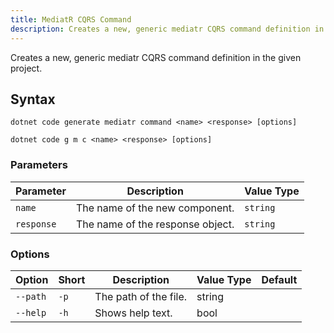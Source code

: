 ```yaml
---
title: MediatR CQRS Command
description: Creates a new, generic mediatr CQRS command definition in the given project.
---
```

Creates a new, generic mediatr CQRS command definition in the given project.

## Syntax
```
dotnet code generate mediatr command <name> <response> [options]
```
```
dotnet code g m c <name> <response> [options]
```

### Parameters
| Parameter | Description | Value Type |
| --------- | ----------- | ---------- |
| `name`| The name of the new component. | `string` |
| `response`| The name of the response object. | `string` |

### Options
| Option | Short | Description | Value Type | Default |
| ------ | ----- | ----------- | ---------- | ------- |
| `--path` | `-p` | The path of the file. | string | |
| `--help` | `-h` |  Shows help text. | bool | |
